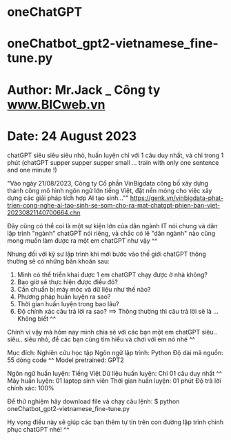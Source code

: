 # oneChatGPT
# oneChatbot_gpt2-vietnamese_fine-tune.py
# Author: Mr.Jack _ Công ty www.BICweb.vn
# Date: 24 August 2023

chatGPT siêu siêu siêu nhỏ, huấn luyện chỉ với 1 câu duy nhất, và chỉ trong 1 phút (chatGPT supper supper supper small ... train with only one sentence and one minute !)

"Vào ngày 21/08/2023, Công ty Cổ phần VinBigdata công bố xây dựng thành công mô hình ngôn ngữ lớn tiếng Việt, đặt nền móng cho việc xây dựng các giải pháp tích hợp AI tạo sinh...""
https://genk.vn/vinbigdata-phat-trien-cong-nghe-ai-tao-sinh-se-som-cho-ra-mat-chatgpt-phien-ban-viet-20230821140700664.chn

Đây cũng có thể coi là một sự kiện lớn của dân ngành IT nói chung và dân lập trình "ngành" chatGPT nói riêng, và chắc có lẽ "dân ngành" nào cũng mong muốn làm được ra một em chatGPT như vậy ^^

Nhưng đối với kỹ sư lập trình khi mới bước vào thế giới chatGPT thông thường sẽ có những băn khoăn sau:
1. Mình có thể triển khai được 1 em chatGPT chạy được ở nhà không?
2. Bao giờ sẽ thực hiện được điều đó?
3. Cần chuẩn bị máy móc và dữ liệu như thế nào?
4. Phương pháp huấn luyện ra sao?
5. Thời gian huấn luyện trong bao lâu? 
6. Độ chính xác câu trả lời ra sao?
==> Thông thường thì câu trả lời sẽ là ... Không biết ^^


Chính vì vậy mà hôm nay mình chia sẻ với các bạn một em chatGPT siêu.. siêu.. siêu nhỏ, để các bạn cùng tìm hiểu và chơi với em nó nhé ^^

Mục đích: Nghiên cứu học tập
Ngôn ngữ lập trình: Python
Độ dài mã nguồn: 55 dòng code ^^
Model pretrained: GPT2

Ngôn ngữ huấn luyện: Tiếng Việt
Dữ liệu huấn luyện: Chỉ 01 câu duy nhất ^^
Máy huấn luyện: 01 laptop sinh viên
Thời gian huấn luyện: 01 phút
Độ trả lời chính xác: 100%

Để thử nghiệm hãy download file và chạy câu lệnh:
$ python oneChatbot_gpt2-vietnamese_fine-tune.py

Hy vọng điều này sẽ giúp các bạn thêm tự tin trên con đường lập trình chinh phục chatGPT nhé! ^^
